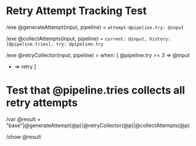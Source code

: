 # Retry Attempt Tracking Test

/exe @generateAttempt(input, pipeline) = `attempt-@pipeline.try: @input`

/exe @collectAttempts(input, pipeline) = `current: @input, history: [@pipeline.tries], try: @pipeline.try`

/exe @retryCollector(input, pipeline) = when: [
  @pipeline.try >= 3 => @input
  * => retry
]

# Test that @pipeline.tries collects all retry attempts
/var @result = "base"|@generateAttempt(@p)|@retryCollector(@p)|@collectAttempts(@p)

/show @result